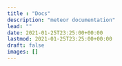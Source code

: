 ```yaml
---
title : "Docs"
description: "meteor documentation"
lead: ""
date: 2021-01-25T23:25:00+00:00
lastmod: 2021-01-25T23:25:00+00:00
draft: false
images: []
---
```


